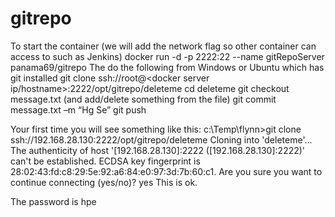 # gitrepo

 
To start the container (we will add the network flag so other container can access to such as Jenkins)
                docker run -d -p 2222:22 --name gitRepoServer panama69/gitrepo
The do the following from Windows or Ubuntu which has git installed
                git clone ssh://root@<docker server ip/hostname>:2222/opt/gitrepo/deleteme
                cd deleteme
                git checkout message.txt (and add/delete something from the file)
                git commit message.txt –m “Hg Se”
                git push
 
Your first time you will see something like this:
c:\Temp\flynn>git clone ssh://192.168.28.130:2222/opt/gitrepo/deleteme
Cloning into 'deleteme'...
The authenticity of host '[192.168.28.130]:2222 ([192.168.28.130]:2222)' can't be established.
ECDSA key fingerprint is 28:02:43:fd:c8:29:5e:92:a6:84:e0:97:3d:7b:60:c1.
Are you sure you want to continue connecting (yes/no)? yes
This is ok.

The password is hpe
